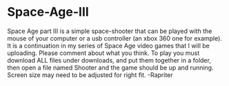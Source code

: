 Space-Age-III
=============

Space Age part III is a simple space-shooter that can be played with the mouse of your computer or a usb controller (an xbox 360 one for example). It is a continuation in my series of Space Age video games that I will be uploading. Please comment about what you think. To play you must download ALL files under downloads, and put them together in a folder, then open a file named Shooter and the game should be up and running. Screen size may need to be adjusted for right fit.
-Rapriter